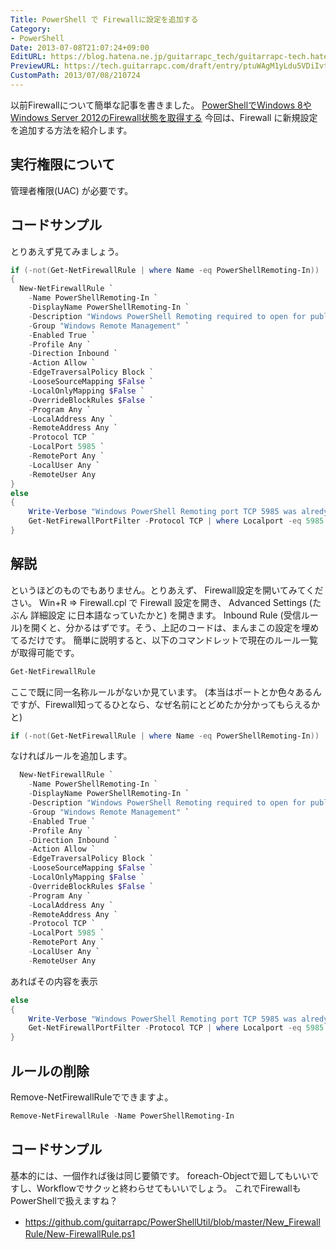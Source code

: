 ```yaml
---
Title: PowerShell で Firewallに設定を追加する
Category:
- PowerShell
Date: 2013-07-08T21:07:24+09:00
EditURL: https://blog.hatena.ne.jp/guitarrapc_tech/guitarrapc-tech.hatenablog.com/atom/entry/6802418398340941229
PreviewURL: https://tech.guitarrapc.com/draft/entry/ptuWAgM1yLdu5VDiIvtKwbXzgIk
CustomPath: 2013/07/08/210724
---
```


<!--
Date: 2013-07-08T21:07:24+09:00
URL: https://tech.guitarrapc.com/entry/2013/07/08/210724
-->

以前Firewallについて簡単な記事を書きました。
[PowerShellでWindows 8やWindows Server 2012のFirewall状態を取得する](https://guitarrapc.wordpress.com/wp-admin/post.php?post=2902&amp;action=edit)
今回は、Firewall に新規設定を追加する方法を紹介します。
## 実行権限について
管理者権限(UAC) が必要です。
## コードサンプル
とりあえず見てみましょう。

```ps1
if (-not(Get-NetFirewallRule | where Name -eq PowerShellRemoting-In))
{
  New-NetFirewallRule `
    -Name PowerShellRemoting-In `
    -DisplayName PowerShellRemoting-In `
    -Description "Windows PowerShell Remoting required to open for public connection. not for private network." `
    -Group "Windows Remote Management" `
    -Enabled True `
    -Profile Any `
    -Direction Inbound `
    -Action Allow `
    -EdgeTraversalPolicy Block `
    -LooseSourceMapping $False `
    -LocalOnlyMapping $False `
    -OverrideBlockRules $False `
    -Program Any `
    -LocalAddress Any `
    -RemoteAddress Any `
    -Protocol TCP `
    -LocalPort 5985 `
    -RemotePort Any `
    -LocalUser Any `
    -RemoteUser Any
}
else
{
    Write-Verbose "Windows PowerShell Remoting port TCP 5985 was alredy opend. Show Rule"
    Get-NetFirewallPortFilter -Protocol TCP | where Localport -eq 5985
}
```

## 解説
というほどのものでもありません。とりあえず、 Firewall設定を開いてみてください。
Win+R => Firewall.cpl で Firewall 設定を開き、 Advanced Settings (たぶん 詳細設定 に日本語なっていたかと) を開きます。
Inbound Rule (受信ルール)を開くと、分かるはずです。そう、上記のコードは、まんまこの設定を埋めてるだけです。
簡単に説明すると、以下のコマンドレットで現在のルール一覧が取得可能です。

```ps1
Get-NetFirewallRule
```

ここで既に同一名称ルールがないか見ています。 (本当はポートとか色々あるんですが、Firewall知ってるひとなら、なぜ名前にとどめたか分かってもらえるかと)

```ps1
if (-not(Get-NetFirewallRule | where Name -eq PowerShellRemoting-In))
```

なければルールを追加します。

```ps1
  New-NetFirewallRule `
    -Name PowerShellRemoting-In `
    -DisplayName PowerShellRemoting-In `
    -Description "Windows PowerShell Remoting required to open for public connection. not for private network." `
    -Group "Windows Remote Management" `
    -Enabled True `
    -Profile Any `
    -Direction Inbound `
    -Action Allow `
    -EdgeTraversalPolicy Block `
    -LooseSourceMapping $False `
    -LocalOnlyMapping $False `
    -OverrideBlockRules $False `
    -Program Any `
    -LocalAddress Any `
    -RemoteAddress Any `
    -Protocol TCP `
    -LocalPort 5985 `
    -RemotePort Any `
    -LocalUser Any `
    -RemoteUser Any
```

あればその内容を表示

```ps1
else
{
    Write-Verbose "Windows PowerShell Remoting port TCP 5985 was alredy opend. Show Rule"
    Get-NetFirewallPortFilter -Protocol TCP | where Localport -eq 5985
}
```

## ルールの削除
Remove-NetFirewallRuleでできますよ。

```ps1
Remove-NetFirewallRule -Name PowerShellRemoting-In
```

## コードサンプル
基本的には、一個作れば後は同じ要領です。 foreach-Objectで廻してもいいですし、Workflowでサクッと終わらせてもいいでしょう。 これでFirewallもPowerShellで扱えますね？



- <span style="line-height: 1.5;">https://github.com/guitarrapc/PowerShellUtil/blob/master/New_FirewallRule/New-FirewallRule.ps1

